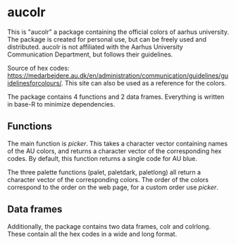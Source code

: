 # aucolr

This is "aucolr" a package containing the official colors of aarhus university.
The package is created for personal use, but can be freely used and distributed.
aucolr is not affiliated with the Aarhus University Communication Department, but follows their guidelines.


Source of hex codes: https://medarbejdere.au.dk/en/administration/communication/guidelines/guidelinesforcolours/.
This site can also be used as a reference for the colors.

The package contains 4 functions and 2 data frames. Everything is written in base-R to minimize dependencies.


## Functions

The main function is *picker*. 
This takes a character vector containing names of the AU colors, and returns a character vector of the corresponding  hex codes.
By default, this function returns a single code for AU blue.


The three palette functions (palet, paletdark, paletlong) all return a character vector of the corresponding colors. 
The order of the colors correspond to the order on the web page, for a custom order use *picker*.

## Data frames

Additionally, the package contains two data frames, colr and colrlong. These contain all the hex codes in a wide and long format.
